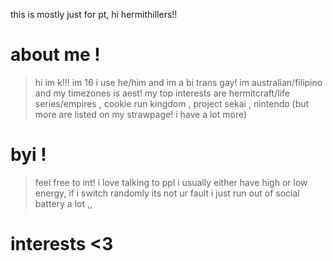 this is mostly just for pt, hi hermithillers!!

# about me !
> hi im k!!! im 16 i use he/him and im a bi trans gay! 
> im australian/filipino and my timezones is aest!
> my top interests are hermitcraft/life series/empires , cookie run kingdom , project sekai , nintendo 
> (but more are listed on my strawpage! i have a lot more)

# byi !
> feel free to int! i love talking to ppl
> i usually either have high or low energy, if i switch randomly its not ur fault i just run out of social battery a lot ,,

# interests <3
